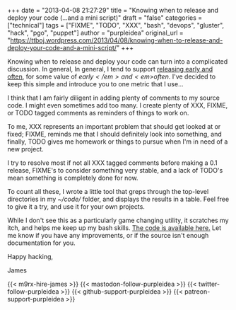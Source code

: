 +++
date = "2013-04-08 21:27:29"
title = "Knowing when to release and deploy your code (...and a mini script)"
draft = "false"
categories = ["technical"]
tags = ["FIXME", "TODO", "XXX", "bash", "devops", "gluster", "hack", "pgo", "puppet"]
author = "purpleidea"
original_url = "https://ttboj.wordpress.com/2013/04/08/knowing-when-to-release-and-deploy-your-code-and-a-mini-script/"
+++

Knowing when to release and deploy your code can turn into a complicated discussion. In general, In general, I tend to support <a href="https://en.wikipedia.org/wiki/Release_early,_release_often">releasing early and often</a>, for some value of <em>$early</em> and <em>$often</em>. I've decided to keep this simple and introduce you to one metric that I use...

I think that I am fairly diligent in adding plenty of comments to my source code. I might even sometimes add too many. I create plenty of XXX, FIXME, or TODO tagged comments as reminders of things to work on.

To me, XXX represents an important problem that should get looked at or fixed; FIXME, reminds me that I should definitely look into something, and finally, TODO gives me homework or things to pursue when I'm in need of a new project.

I try to resolve most if not all XXX tagged comments before making a 0.1 release, FIXME's to consider something very stable, and a lack of TODO's mean something is completely done for now.

To count all these, I wrote a little tool that greps through the top-level directories in my <em>~/code/</em> folder, and displays the results in a table. Feel free to give it a try, and use it for your own projects.

While I don't see this as a particularly game changing utility, it scratches my itch, and helps me keep up my bash skills. <a href="https://gist.githubusercontent.com/purpleidea/613e7df8c6e7b742c631d69f38569198/raw/a5e7a7e797704a2c0ac769c08c157515602c37b1/release%253F.sh">The code is available here.</a> Let me know if you have any improvements, or if the source isn't enough documentation for you.

Happy hacking,

James

{{< m9rx-hire-james >}}
{{< mastodon-follow-purpleidea >}}
{{< twitter-follow-purpleidea >}}
{{< github-support-purpleidea >}}
{{< patreon-support-purpleidea >}}
